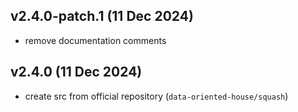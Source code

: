 ## v2.4.0-patch.1 (11 Dec 2024)
- remove documentation comments

## v2.4.0 (11 Dec 2024)
- create src from official repository (`data-oriented-house/squash`)